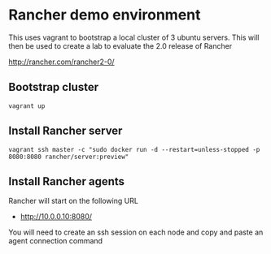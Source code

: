 
# Rancher demo environment

This uses vagrant to bootstrap a local cluster of 3 ubuntu servers. This will then be used to create a lab to evaluate
the 2.0 release of Rancher

http://rancher.com/rancher2-0/

## Bootstrap cluster

    vagrant up

## Install Rancher server

    vagrant ssh master -c "sudo docker run -d --restart=unless-stopped -p 8080:8080 rancher/server:preview"
 
## Install Rancher agents

Rancher will start on the following URL

- http://10.0.0.10:8080/

You will need to create an ssh session on each node and copy and paste an agent connection command
